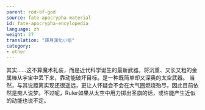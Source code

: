 ```yaml
---
parent: rod-of-god
source: fate-apocrypha-material
id: fate-apocrypha-encylopedia
language: zh
weight: 27
translation: "譯月漢化小组"
category:
- other
---
```


其实……这不算魔术礼装，而是近代科学诞生的最新武器。将沉重、又长又粗的金属棒从宇宙中丢下来，靠动能破坏目标。是一种既简单却又深奥的太空武器。
当然，与其说距离实现还很遥远，更让人怀疑会不会在大气圈燃烧殆尽，因此目前依然是痴人说梦。不过呢，Ruler如果从太空中用力掷出圣旗的话，或许能产生近似的动能也说不定。
